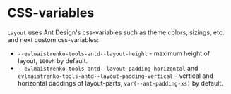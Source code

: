 # CSS-variables

`Layout` uses Ant Design's css-variables such as theme colors, sizings, etc. and next custom css-variables:

- `--evlmaistrenko-tools-antd--layout-height` - maximum height of layout, `100vh` by default.
- `--evlmaistrenko-tools-antd--layout-padding-horizontal` and `--evlmaistrenko-tools-antd--layout-padding-vertical` - vertical and horizontal paddings of layout-parts, `var(--ant-padding-xs)` by default.
